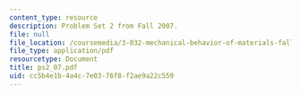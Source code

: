 ```yaml
---
content_type: resource
description: Problem Set 2 from Fall 2007.
file: null
file_location: /coursemedia/3-032-mechanical-behavior-of-materials-fall-2007/cc5b4e1b4a4c7e0376f8f2ae9a22c559_ps2_07.pdf
file_type: application/pdf
resourcetype: Document
title: ps2_07.pdf
uid: cc5b4e1b-4a4c-7e03-76f8-f2ae9a22c559
---
```

